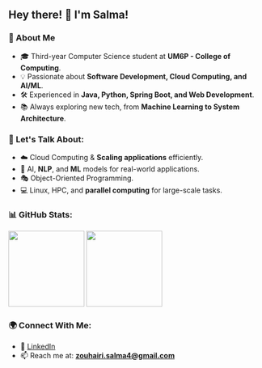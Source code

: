 ## Hey there! 👋 I'm Salma! 

### 🚀 About Me
- 🎓 Third-year Computer Science student at **UM6P - College of Computing**.
- 💡 Passionate about **Software Development, Cloud Computing, and AI/ML**.
- 🛠️ Experienced in **Java, Python, Spring Boot, and Web Development**.
- 📚 Always exploring new tech, from **Machine Learning to System Architecture**.


### 💬 Let's Talk About:
- ☁️ Cloud Computing & **Scaling applications** efficiently.
- 🤖 AI, **NLP**, and **ML** models for real-world applications.
- 🎭 Object-Oriented Programming.
- 💻 Linux, HPC, and **parallel computing** for large-scale tasks.

### 📊 GitHub Stats:
<div align="left">
<a>
  <img src="https://github-readme-stats.vercel.app/api?username=ZSalmaZ&theme=tokyonight&show_icons=true" height=150 />
</a>
<a>
  <img src="https://github-readme-stats.vercel.app/api/top-langs/?username=ZSalmaZ&langs_count=5&theme=tokyonight" height=150 />
</a>
<br>
</div>
</div>

### 🌍 Connect With Me:
- 💼 [LinkedIn](https://www.linkedin.com/in/Salma-ZOUHAIRI)  
- 📫 Reach me at: **zouhairi.salma4@gmail.com**
